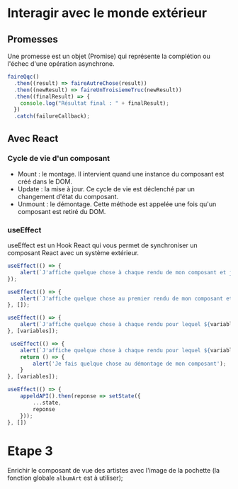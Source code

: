 # Interagir avec le monde extérieur

## Promesses

Une promesse est un objet (Promise) qui représente la complétion ou l'échec d'une opération asynchrone. 

```js
faireQqc()
  .then((result) => faireAutreChose(result))
  .then((newResult) => faireUnTroisiemeTruc(newResult))
  .then((finalResult) => {
    console.log("Résultat final : " + finalResult);
  })
  .catch(failureCallback);
```


## Avec React

### Cycle de vie d'un composant 

- Mount : le montage. Il intervient quand une instance du composant est créé dans le DOM.
- Update : la mise à jour. Ce cycle de vie est déclenché par un changement d'état du composant.
- Unmount : le démontage. Cette méthode est appelée une fois qu'un composant est retiré du DOM.

### useEffect

useEffect est un Hook React qui vous permet de synchroniser un composant React avec un système extérieur.

```js
useEffect(() => {
    alert(`J'affiche quelque chose à chaque rendu de mon composant et j'ai accès à ses ${variables}`)
});

useEffect(() => {
    alert(`J'affiche quelque chose au premier rendu de mon composant et j'ai accès à ses ${variables}`)
}, []);

useEffect(() => {
    alert(`J'affiche quelque chose à chaque rendu pour lequel ${variables} a changé`)
}, [variables]);

 useEffect(() => {
    alert(`J'affiche quelque chose à chaque rendu pour lequel ${variables} a changé`)
    return () => {
        alert('Je fais quelque chose au démontage de mon composant');
    }
}, [variables]);

useEffect(() => {
    appeldAPI().then(reponse => setState({
        ...state,
        reponse
    }));
}, [])
```

# Etape 3

Enrichir le composant de vue des artistes avec l'image de la pochette (la fonction globale `albumArt` est à utiliser);
